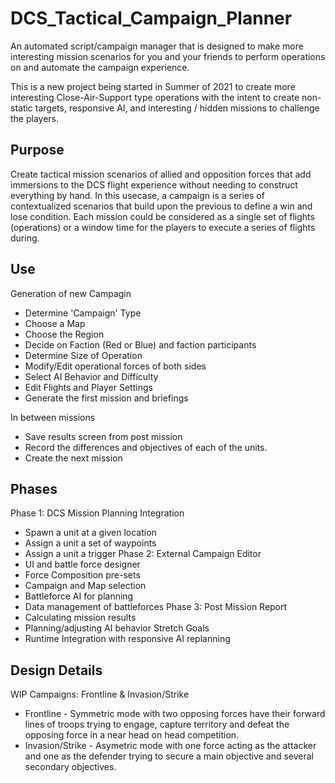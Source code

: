 # DCS_Tactical_Campaign_Planner
An automated script/campaign manager that is designed to make more interesting mission scenarios for you and your friends to perform operations on and automate the campaign experience.

This is a new project being started in Summer of 2021 to create more interesting Close-Air-Support type operations with the intent to create non-static targets, responsive AI, and interesting / hidden missions to challenge the players. 

Purpose
--------
Create tactical mission scenarios of allied and opposition forces that add immersions to the DCS flight experience without needing to construct everything by hand. 
In this usecase, a campaign is a series of contextualized scenarios that build upon the previous to define a win and lose condition. Each mission could be considered as a single set of flights (operations) or a window time for the players to execute a series of flights during.  

Use
--------
Generation of new Campagin
* Determine 'Campaign' Type 
* Choose a Map 
* Choose the Region
* Decide on Faction (Red or Blue) and faction participants
* Determine Size of Operation
* Modify/Edit operational forces of both sides
* Select AI Behavior and Difficulty
* Edit Flights and Player Settings
* Generate the first mission and briefings

In between missions
* Save results screen from post mission 
* Record the differences and objectives of each of the units. 
* Create the next mission

Phases
--------
Phase 1: DCS Mission Planning Integration
- Spawn a unit at a given location 
- Assign a unit a set of waypoints
- Assign a unit a trigger
Phase 2: External Campaign Editor
- UI and battle force designer
- Force Composition pre-sets
- Campaign and Map selection
- Battleforce AI for planning
- Data management of battleforces
Phase 3: Post Mission Report
- Calculating mission results
- Planning/adjusting AI behavior
Stretch Goals
- Runtime Integration with responsive AI replanning


Design Details
-------
WIP
Campaigns: Frontline & Invasion/Strike
* Frontline - Symmetric mode with two opposing forces have their forward lines of troops trying to engage, capture territory and defeat the opposing force in a near head on head competition.
* Invasion/Strike - Asymetric mode with one force acting as the attacker and one as the defender trying to secure a main objective and several secondary objectives.

